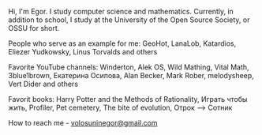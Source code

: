 Hi, I'm Egor.
I study computer science and mathematics. 
Currently, in addition to school, I study at the University of the Open Source Society, or OSSU for short.

People who serve as an example for me:
GeoHot, LanaLob, Katardios, Eliezer Yudkowsky, Linus Torvalds and others

Favorite YouTube channels: 
Winderton, Alek OS, Wild Mathing, Vital Math, 3blue1brown, Екатерина Осипова, Alan Becker, Mark Rober, 
melodysheep, Vert Dider and others

Favorit books:
Harry Potter and the Methods of Rationality, Играть чтобы жить, Profiler, Pet cemetery, The bite of evolution, Отрок --> Сотник 

How to reach me - volosuninegor@gmail.com
